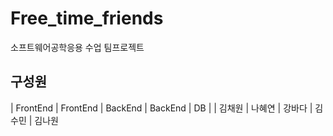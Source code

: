 # Free_time_friends

소프트웨어공학응용 수업 팀프로젝트

##  구성원

| FrontEnd | FrontEnd | BackEnd | BackEnd | DB |
| 김채원 | 나혜연 | 강바다 | 김수민 | 김나원
